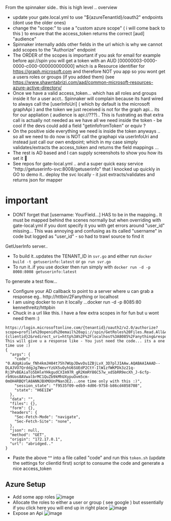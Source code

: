 From the spinnaker side.. this is high level .. overview

+ update your gate.local.yml to use "${azureTenantId}/oauth2" endpoints (dont use the older ones)
+ change the "scope:" to use a "custom azure scope" ( i will come back to this ) to ensure that the access_token returns the correct [aud] "audience"
+ Spinnaker internally adds other fields in the url which is why we cannot add scopes to the "Authorize" endpoint
+ The ORDER of the scopes is important if you ask for email for example before api://spin you will get a token with an AUD [00000003-0000-0000-c000-000000000000] which is a Resource identifier for https://graph.microsoft.com and therefore NOT you app so you wont get a users roles or groups (if you added them) (see https://www.shawntabrizi.com/aad/common-microsoft-resources-azure-active-directory/
+ Once we have a valid access_token... which has all roles and groups inside it for a user acct.. Spinnaker will complain because its hard wired to always call the [userInfoUri] ( which by default is the microsoft graphApi ) and the token we just received  is not for the graph api... its for our appliation ( audience is api://???).. This is fustrating as that extra call is actually not needed as we have all we need inside the token - be cool if the devs could add a field "getinfofromToken" or equiv ?
+ On the positive side everything we need is inside the token anyways .. so all we need to do now is NOT call the graphapi via userInfoUri and instead just call our own endpoint; which in my case simply validates/extracts the access_token and returns the field mappings ...
+ The rest is AD based and I can supply screenshots to show you how its set it :slightly_smiling_face:
+ See repos for gate-local.yml .. and a super quick easy service "http://getuserinfo-svc:8008/getuserinfo" that I knocked up quickly in GO to demo it..  deploy the svc locally - it just extracts/validates and returns json for mapper

# important
* DONT forget that [username: YourField...] HAS to be in the mapping.. It must be mapped behind the scenes normally but when overriding with gate-local.yml if you dont specify it you with get errors around "user_id" missing... This was annoying and confusing as its called "username" in code but logged as "user_id" - so had to trawl source to find it 

GetUserInfo server.. 
+ To build it..updates the TENANT_ID in `svr.go` and either run `docker build -t getuserinfo:latest` or `go run svr.go` 
+ To run it..if you use docker then run simply with `docker run -d -p 8008:8008 getuserinfo:latest` 


To generate a test flow...

+ Configure your AD callback to point to a server where u can grab a response eg.. http://httbin/2Fanything or localhost
+ I am using docker to run it locally ...docker run -d -p 8085:80 kennethreitz/httpbin
+ Chuck in a url like this. I have a few extra scopes in for fun but u wont need them :)

```
https://login.microsoftonline.com/{tenantid}/oauth2/v2.0/authorize?scope=profile%20openid%20email%20api://spin/GetRoles%20Files.Read.All&client_id={clientid}2&redirect_uri=http%3A%2F%2Flocalhost%3A8085%2Fanything&response_type=code&state=blob
This will give u a response like - You just need the code... its a one time use :)
{
  "args": {
    "code": "0.AUgAiuGw_fNh4kmJH84t75h7WUpJDwvDu1ZBjLvX_3D7plJIAAw.AQABAAIAAAD--DLA3VO7QrddgJg7WevrYzUX5uOyhU6SUEdP2CtY-IlW1zfWKPDk3z21q-Rj3PvBEAiaTo5bHleYHkgudCXIm97R_gR2KmRY86C57w_xdSbRR9ecXh_J-6cfp-rb9Uos8AVwalbrMC1QuZb9kMhUXypuOvm5cm-0mOH4RBQYlA8ANNJBXMOUnPNan3E2...one time only with this :)", 
    "session_state": "f9535f09-edb9-4d06-9758-b86cd4058708", 
    "state": "H6E1IW"
  }, 
  "data": "", 
  "files": {}, 
  "form": {}, 
  "headers": {
    "Sec-Fetch-Mode": "navigate", 
    "Sec-Fetch-Site": "none", 
  }, 
  "json": null, 
  "method": "GET", 
  "origin": "172.17.0.1", 
  "url": "abridged.."
}
```

+ Paste the above ^^ into a file called "code" and run this `token.sh` (update the settings for clientId first) script to consume the code and generate a nice access_token


## Azure Setup

+ Add some app roles 
![image](https://user-images.githubusercontent.com/2591162/121576231-15e49c00-ca20-11eb-9671-dff9714c4ca4.png)
+ Allocate the roles to either a user or group ( see google ) but essentially if you click here you will end up in right place
![image](https://user-images.githubusercontent.com/2591162/121576672-825f9b00-ca20-11eb-9dcb-cc5fa9d5cf06.png)
+ Expose an Api
![image](https://user-images.githubusercontent.com/2591162/121576767-a1f6c380-ca20-11eb-8ce7-b91763ed9e96.png)




